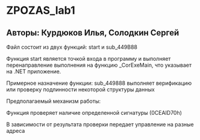 # ZPOZAS_lab1
## Авторы: Курдюков Илья, Солодкин Сергей
Файл состоит из двух функций: start и sub_449B88

Функция start является точкой входа в программу и выполняет перенаправление выполнения на функцию _CorExeMain, что указывает на .NET приложение.

Примерное назначение функции: sub_449888 выполняет верификацию или проверку подлинности некоторой структуры данных

Предполагаемый механизм работы:

Функция проверяет наличие определенной сигнатуры (0CEAID70h)

В зависимости от результата проверки передает управление на разные адреса
